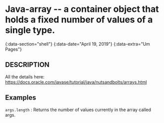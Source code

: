 # Java-array -- a container object that holds a fixed number of values of a single type.
{:data-section="shell"}
{:data-date="April 19, 2019"}
{:data-extra="Um Pages"}

## DESCRIPTION
All the details here:
https://docs.oracle.com/javase/tutorial/java/nutsandbolts/arrays.html

## Examples
`args.length`
: Returns the number of values currently in the array called args.



